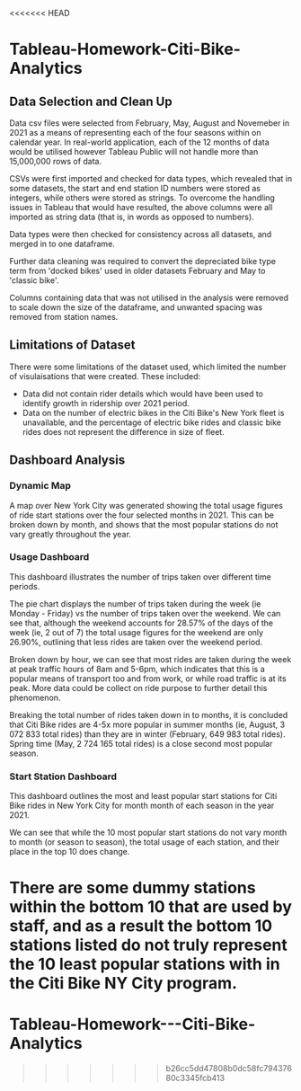 <<<<<<< HEAD
# Tableau-Homework-Citi-Bike-Analytics

## Data Selection and Clean Up
Data csv files were selected from February, May, August and Novemeber in 2021 as a means of representing each of the four seasons within on calendar year. In real-world application, each of the 12 months of data would be utilised however Tableau Public will not handle more than 15,000,000 rows of data. 

CSVs were first imported and checked for data types, which revealed that in some datasets, the start and end station ID numbers were stored as integers, while others were stored as strings. To overcome the handling issues in Tableau that would have resulted, the above columns were all imported as string data (that is, in words as opposed to numbers). 

Data types were then checked for consistency across all datasets, and merged in to one dataframe. 

Further data cleaning was required to convert the depreciated bike type term from 'docked bikes' used in older datasets February and May to 'classic bike'. 

Columns containing data that was not utilised in the analysis were removed to scale down the size of the dataframe, and unwanted spacing was removed from station names. 

## Limitations of Dataset
There were some limitations of the dataset used, which limited the number of visulaisations that were created. These included:
- Data did not contain rider details which would have been used to identify growth in ridership over 2021 period. 
- Data on the number of electric bikes in the Citi Bike's New York fleet is unavailable, and the percentage of electric bike rides and classic bike rides does not represent the difference in size of fleet. 

## Dashboard Analysis
### Dynamic Map
A map over New York City was generated showing the total usage figures of ride start stations over the four selected months in 2021. This can be broken down by month, and shows that the most popular stations do not vary greatly throughout the year.

### Usage Dashboard
This dashboard illustrates the number of trips taken over different time periods. 

The pie chart displays the number of trips taken during the week (ie Monday - Friday) vs the number of trips taken over the weekend. We can see that, although the weekend accounts for 28.57% of the days of the week (ie, 2 out of 7) the total usage figures for the weekend are only 26.90%, outlining that less rides are taken over the weekend period. 

Broken down by hour, we can see that most rides are taken during the week at peak traffic hours of 8am and 5-6pm, which indicates that this is a popular means of transport too and from work, or while road traffic is at its peak. More data could be collect on ride purpose to further detail this phenomenon. 

Breaking the total number of rides taken down in to months, it is concluded that Citi Bike rides are 4-5x more popular in summer months (ie, August, 3 072 833 total rides) than they are in winter (February, 649 983 total rides). Spring time (May, 2 724 165 total rides) is a close second most popular season. 

### Start Station Dashboard

This dashboard outlines the most and least popular start stations for Citi Bike rides in New York City for month month of each season in the year 2021.

We can see that while the 10 most popular start stations do not vary month to month (or season to season), the total usage of each station, and their place in the top 10 does change. 

There are some dummy stations within the bottom 10 that are used by staff, and as a result the bottom 10 stations listed do not truly represent the 10 least popular stations with in the Citi Bike NY City program. 
=======
# Tableau-Homework---Citi-Bike-Analytics
>>>>>>> b26cc5dd47808b0dc58fc79437680c3345fcb413
